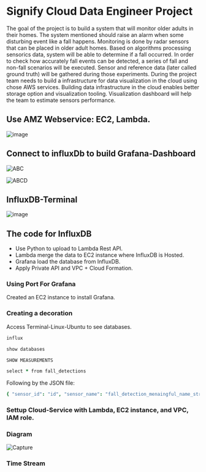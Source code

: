 # Signify Cloud Data Engineer Project

The goal of the project is to build a system that will monitor older adults in their homes. The system mentioned should raise an alarm when some disturbing event like a fall happens. Monitoring is done by radar sensors that can be placed in older adult homes. Based on algorithms processing sensorics data, system will be able to determine if a fall occurred. In order to check how accurately fall events can be detected, a series of fall and non-fall scenarios will be executed. Sensor and reference data (later called ground truth) will be gathered during those experiments. During the project team needs to build a infrastructure for data visualization in the cloud using chose AWS services. Building data infrastructure in the cloud enables better storage option and visualization tooling. Visualization dashboard will help the team to estimate sensors performance.

## Use AMZ Webservice: EC2, Lambda. 
![image](https://user-images.githubusercontent.com/50198601/138552823-218abff1-5362-4fce-b68f-051149a52557.png)

## Connect to influxDb to build Grafana-Dashboard
![ABC](https://github.com/MarkRichers/Signify_Cloud/blob/new_path/Capture.PNG)

![ABCD](https://user-images.githubusercontent.com/50198601/142849287-748017ff-2466-43af-b77b-a18fd30e8c62.png)

## InfluxDB-Terminal
![image](https://user-images.githubusercontent.com/50198601/138552983-59cbf4b8-5818-416d-8ee6-304a2efc6a79.png)


## The code for InfluxDB
- Use Python to upload to Lambda Rest API. 
- Lambda merge the data to EC2 instance where InfluxDB is Hosted. 
- Grafana load the database from InfluxDB.
- Apply Private API and VPC + Cloud Formation. 
### Using Port For Grafana
Created an EC2 instance to install Grafana. 
### Creating a decoration

Access Terminal-Linux-Ubuntu to see databases. 

```coffee
influx

show databases

SHOW MEASUREMENTS

select * from fall_detections

```

Following by the JSON file:

```coffee
{ "sensor_id": "id", "sensor_name": "fall_detection_menaingful_name_string", "fall_detection": "1/0", "elevation": "Z", "x_coordinate": "X", "y_coordinate": "Y", "velocity": "V", "motion": "motion_level", "time": "timestamp" }
```
### Settup Cloud-Service with Lambda, EC2 instance, and VPC, IAM role. 
### Diagram
![Capture](https://user-images.githubusercontent.com/50198601/148988881-f582c340-c9f3-489e-bb6f-076c8803d878.PNG)
### Time Stream

